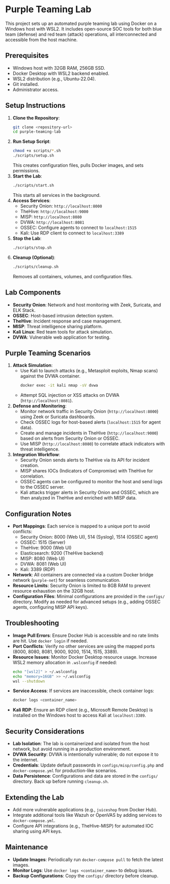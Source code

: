 # Purple Teaming Lab

This project sets up an automated purple teaming lab using Docker on a Windows host with WSL2. It includes open-source SOC tools for both blue team (defense) and red team (attack) operations, all interconnected and accessible from the host machine.

## Prerequisites
- Windows host with 32GB RAM, 256GB SSD.
- Docker Desktop with WSL2 backend enabled.
- WSL2 distribution (e.g., Ubuntu-22.04).
- Git installed.
- Administrator access.

## Setup Instructions
1. **Clone the Repository**:
   ```bash
   git clone <repository-url>
   cd purple-teaming-lab
   ```
2. **Run Setup Script**:
   ```bash
   chmod +x scripts/*.sh
   ./scripts/setup.sh
   ```
   This creates configuration files, pulls Docker images, and sets permissions.
3. **Start the Lab**:
   ```bash
   ./scripts/start.sh
   ```
   This starts all services in the background.
4. **Access Services**:
   - Security Onion: `http://localhost:8000`
   - TheHive: `http://localhost:9000`
   - MISP: `http://localhost:8080`
   - DVWA: `http://localhost:8081`
   - OSSEC: Configure agents to connect to `localhost:1515`
   - Kali: Use RDP client to connect to `localhost:3389`
5. **Stop the Lab**:
   ```bash
   ./scripts/stop.sh
   ```
6. **Cleanup (Optional)**:
   ```bash
   ./scripts/cleanup.sh
   ```
   Removes all containers, volumes, and configuration files.

## Lab Components
- **Security Onion**: Network and host monitoring with Zeek, Suricata, and ELK Stack.
- **OSSEC**: Host-based intrusion detection system.
- **TheHive**: Incident response and case management.
- **MISP**: Threat intelligence sharing platform.
- **Kali Linux**: Red team tools for attack simulation.
- **DVWA**: Vulnerable web application for testing.

## Purple Teaming Scenarios
1. **Attack Simulation**:
   - Use Kali to launch attacks (e.g., Metasploit exploits, Nmap scans) against the DVWA container.
     ```bash
     docker exec -it kali nmap -sV dvwa
     ```
   - Attempt SQL injection or XSS attacks on DVWA (`http://localhost:8081`).
2. **Defense and Monitoring**:
   - Monitor network traffic in Security Onion (`http://localhost:8000`) using Zeek or Suricata dashboards.
   - Check OSSEC logs for host-based alerts (`localhost:1515` for agent data).
   - Create and manage incidents in TheHive (`http://localhost:9000`) based on alerts from Security Onion or OSSEC.
   - Use MISP (`http://localhost:8080`) to correlate attack indicators with threat intelligence.
3. **Integration Workflow**:
   - Security Onion sends alerts to TheHive via its API for incident creation.
   - MISP shares IOCs (Indicators of Compromise) with TheHive for correlation.
   - OSSEC agents can be configured to monitor the host and send logs to the OSSEC server.
   - Kali attacks trigger alerts in Security Onion and OSSEC, which are then analyzed in TheHive and enriched with MISP data.

## Configuration Notes
- **Port Mappings**: Each service is mapped to a unique port to avoid conflicts:
  - Security Onion: 8000 (Web UI), 514 (Syslog), 1514 (OSSEC agent)
  - OSSEC: 1515 (Server)
  - TheHive: 9000 (Web UI)
  - Elasticsearch: 9200 (TheHive backend)
  - MISP: 8080 (Web UI)
  - DVWA: 8081 (Web UI)
  - Kali: 3389 (RDP)
- **Network**: All containers are connected via a custom Docker bridge network (`purple-net`) for seamless communication.
- **Resource Limits**: Security Onion is limited to 8GB RAM to prevent resource exhaustion on the 32GB host.
- **Configuration Files**: Minimal configurations are provided in the `configs/` directory. Modify as needed for advanced setups (e.g., adding OSSEC agents, configuring MISP API keys).

## Troubleshooting
- **Image Pull Errors**: Ensure Docker Hub is accessible and no rate limits are hit. Use `docker login` if needed.
- **Port Conflicts**: Verify no other services are using the mapped ports (8000, 8080, 8081, 9000, 9200, 1514, 1515, 3389).
- **Resource Issues**: Monitor Docker Desktop resource usage. Increase WSL2 memory allocation in `.wslconfig` if needed:
  ```bash
  echo "[wsl2]" > ~/.wslconfig
  echo "memory=16GB" >> ~/.wslconfig
  wsl --shutdown
  ```
- **Service Access**: If services are inaccessible, check container logs:
  ```bash
  docker logs <container_name>
  ```
- **Kali RDP**: Ensure an RDP client (e.g., Microsoft Remote Desktop) is installed on the Windows host to access Kali at `localhost:3389`.

## Security Considerations
- **Lab Isolation**: The lab is containerized and isolated from the host network, but avoid running in a production environment.
- **DVWA Security**: DVWA is intentionally vulnerable; do not expose it to the internet.
- **Credentials**: Update default passwords in `configs/misp/config.php` and `docker-compose.yml` for production-like scenarios.
- **Data Persistence**: Configurations and data are stored in the `configs/` directory. Back up before running `cleanup.sh`.

## Extending the Lab
- Add more vulnerable applications (e.g., `juiceshop` from Docker Hub).
- Integrate additional tools like Wazuh or OpenVAS by adding services to `docker-compose.yml`.
- Configure API integrations (e.g., TheHive-MISP) for automated IOC sharing using API keys.

## Maintenance
- **Update Images**: Periodically run `docker-compose pull` to fetch the latest images.
- **Monitor Logs**: Use `docker logs <container_name>` to debug issues.
- **Backup Configurations**: Copy the `configs/` directory before cleanup.